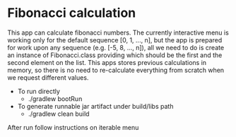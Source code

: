 # Fibonacci calculation

This app can calculate fibonacci numbers.
The currently interactive menu is working only for the default sequence [0, 1, ..., n], but the app is prepared for work upon any sequence (e.g. [-5, 8, ..., n]), all we need to do is create an instance of Fibonacci.class providing which should be the first and the second element on the list.
This apps stores previous calculations in memory, so there is no need to re-calculate everything from scratch when we request different values.


* To run directly
    * ./gradlew bootRun
* To generate runnable jar artifact under build/libs path
    * ./gradlew clean build
    
After run follow instructions on iterable menu
